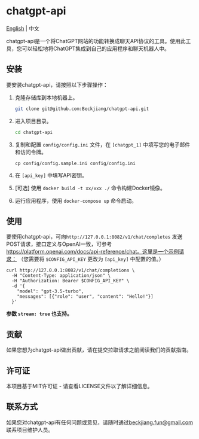 chatgpt-api
===========
[English](./README.md) | 中文

chatgpt-api是一个将ChatGPT网站的功能转换成聊天API协议的工具。使用此工具，您可以轻松地将ChatGPT集成到自己的应用程序和聊天机器人中。

安装
--

要安装chatgpt-api，请按照以下步骤操作：

1.  克隆存储库到本地机器上。
    ```bash
    git clone git@github.com:Beckjiang/chatgpt-api.git
    ```
    
2.  进入项目目录。
    
    ```bash
    cd chatgpt-api
    ```
    
3.  复制和配置 `config/config.ini` 文件，在 `[chatgpt_1]` 中填写您的电子邮件和访问令牌。
    
    ```arduino
    cp config/config.sample.ini config/config.ini
    ```
    
4.  在 `[api_key]` 中填写API密钥。
5.  \[可选\] 使用 `docker build -t xx/xxx ./` 命令构建Docker镜像。
6.  运行应用程序，使用 `docker-compose up` 命令启动。

使用
--

要使用chatgpt-api，可向`http://127.0.0.1:8082/v1/chat/completes` 发送POST请求，接口定义与OpenAI一致，可参考 https://platform.openai.com/docs/api-reference/chat。这里是一个示例请求： （您需要将 `$CONFIG_API_KEY` 更改为 `[api_key]` 中配置的值。）


```
curl http://127.0.0.1:8082/v1/chat/completions \
  -H "Content-Type: application/json" \
  -H "Authorization: Bearer $CONFIG_API_KEY" \
  -d '{
    "model": "gpt-3.5-turbo",
    "messages": [{"role": "user", "content": "Hello!"}]
  }'
```

**参数 `stream: true` 也支持。**

贡献
--

如果您想为chatgpt-api做出贡献，请在提交拉取请求之前阅读我们的贡献指南。

许可证
---

本项目基于MIT许可证 - 请查看LICENSE文件以了解详细信息。

联系方式
----

如果您对chatgpt-api有任何问题或意见，请随时通过[beckjiang.fun@gmail.com](mailto:beckjiang.fun@gmail.com)联系项目维护人员。
